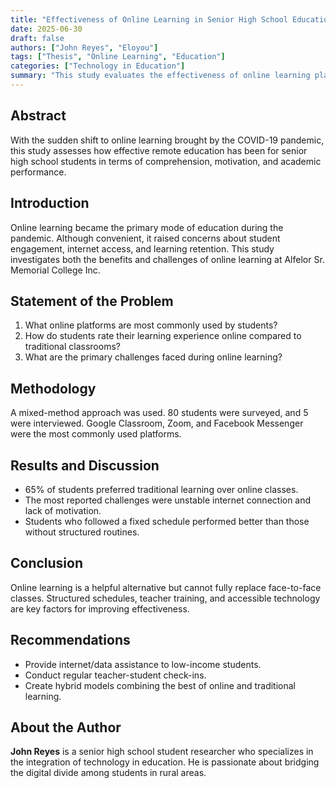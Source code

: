 ```yaml
---
title: "Effectiveness of Online Learning in Senior High School Education"
date: 2025-06-30
draft: false
authors: ["John Reyes", "Eloyou"]
tags: ["Thesis", "Online Learning", "Education"]
categories: ["Technology in Education"]
summary: "This study evaluates the effectiveness of online learning platforms used by senior high school students during remote learning periods."
---
```


## Abstract

With the sudden shift to online learning brought by the COVID-19 pandemic, this study assesses how effective remote education has been for senior high school students in terms of comprehension, motivation, and academic performance.

## Introduction

Online learning became the primary mode of education during the pandemic. Although convenient, it raised concerns about student engagement, internet access, and learning retention. This study investigates both the benefits and challenges of online learning at Alfelor Sr. Memorial College Inc.

## Statement of the Problem

1. What online platforms are most commonly used by students?
2. How do students rate their learning experience online compared to traditional classrooms?
3. What are the primary challenges faced during online learning?

## Methodology

A mixed-method approach was used. 80 students were surveyed, and 5 were interviewed. Google Classroom, Zoom, and Facebook Messenger were the most commonly used platforms.

## Results and Discussion

- 65% of students preferred traditional learning over online classes.
- The most reported challenges were unstable internet connection and lack of motivation.
- Students who followed a fixed schedule performed better than those without structured routines.

## Conclusion

Online learning is a helpful alternative but cannot fully replace face-to-face classes. Structured schedules, teacher training, and accessible technology are key factors for improving effectiveness.

## Recommendations

- Provide internet/data assistance to low-income students.
- Conduct regular teacher-student check-ins.
- Create hybrid models combining the best of online and traditional learning.

## About the Author

**John Reyes** is a senior high school student researcher who specializes in the integration of technology in education. He is passionate about bridging the digital divide among students in rural areas.
